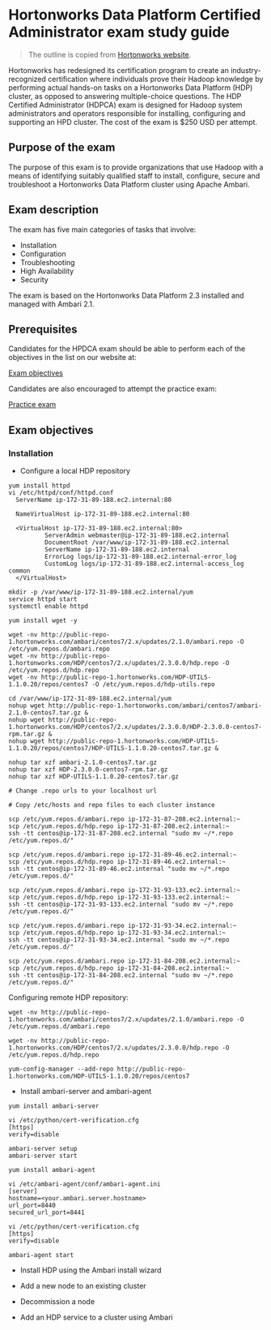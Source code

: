 # Hortonworks Data Platform Certified Administrator exam study guide

> The outline is copied from [Hortonworks website](https://hortonworks.com/services/training/certification/).

Hortonworks has redesigned its certification program to create an industry-recognized certification where
individuals prove their Hadoop knowledge by performing actual hands-on tasks on a Hortonworks Data
Platform (HDP) cluster, as opposed to answering multiple-choice questions. The HDP Certified Administrator
(HDPCA) exam is designed for Hadoop system administrators and operators responsible for installing,
configuring and supporting an HPD cluster. The cost of the exam is $250 USD per attempt.

## Purpose of the exam

The purpose of this exam is to provide organizations that use Hadoop with a means of identifying suitably
qualified staff to install, configure, secure and troubleshoot a Hortonworks Data Platform cluster using Apache
Ambari.

## Exam description

The exam has five main categories of tasks that involve:

* Installation
* Configuration
* Troubleshooting
* High Availability
* Security

The exam is based on the Hortonworks Data Platform 2.3 installed and managed with Ambari 2.1.

## Prerequisites

Candidates for the HPDCA exam should be able to perform each of the objectives in the list on our website at:

[Exam objectives](https://hortonworks.com/services/training/certification/exam-objectives/#hdpca)

Candidates are also encouraged to attempt the practice exam:

[Practice exam](https://2xbbhjxc6wk3v21p62t8n4d4-wpengine.netdna-ssl.com/wp-content/uploads/2015/04/HDPCA-PracticeExamGuide.pdf)

## Exam objectives

### Installation

* Configure a local HDP repository

```
yum install httpd
vi /etc/httpd/conf/httpd.conf
  ServerName ip-172-31-89-188.ec2.internal:80

  NameVirtualHost ip-172-31-89-188.ec2.internal:80

  <VirtualHost ip-172-31-89-188.ec2.internal:80>
          ServerAdmin webmaster@ip-172-31-89-188.ec2.internal
          DocumentRoot /var/www/ip-172-31-89-188.ec2.internal
          ServerName ip-172-31-89-188.ec2.internal
          ErrorLog logs/ip-172-31-89-188.ec2.internal-error_log
          CustomLog logs/ip-172-31-89-188.ec2.internal-access_log common
  </VirtualHost>

mkdir -p /var/www/ip-172-31-89-188.ec2.internal/yum
service httpd start
systemctl enable httpd

yum install wget -y

wget -nv http://public-repo-1.hortonworks.com/ambari/centos7/2.x/updates/2.1.0/ambari.repo -O /etc/yum.repos.d/ambari.repo
wget -nv http://public-repo-1.hortonworks.com/HDP/centos7/2.x/updates/2.3.0.0/hdp.repo -O /etc/yum.repos.d/hdp.repo
wget -nv http://public-repo-1.hortonworks.com/HDP-UTILS-1.1.0.20/repos/centos7 -O /etc/yum.repos.d/hdp-utils.repo

cd /var/www/ip-172-31-89-188.ec2.internal/yum
nohup wget http://public-repo-1.hortonworks.com/ambari/centos7/ambari-2.1.0-centos7.tar.gz &
nohup wget http://public-repo-1.hortonworks.com/HDP/centos7/2.x/updates/2.3.0.0/HDP-2.3.0.0-centos7-rpm.tar.gz &
nohup wget http://public-repo-1.hortonworks.com/HDP-UTILS-1.1.0.20/repos/centos7/HDP-UTILS-1.1.0.20-centos7.tar.gz &

nohup tar xzf ambari-2.1.0-centos7.tar.gz
nohup tar xzf HDP-2.3.0.0-centos7-rpm.tar.gz
nohup tar xzf HDP-UTILS-1.1.0.20-centos7.tar.gz

# Change .repo urls to your localhost url

# Copy /etc/hosts and repo files to each cluster instance

scp /etc/yum.repos.d/ambari.repo ip-172-31-87-208.ec2.internal:~
scp /etc/yum.repos.d/hdp.repo ip-172-31-87-208.ec2.internal:~
ssh -tt centos@ip-172-31-87-208.ec2.internal "sudo mv ~/*.repo /etc/yum.repos.d/"

scp /etc/yum.repos.d/ambari.repo ip-172-31-89-46.ec2.internal:~
scp /etc/yum.repos.d/hdp.repo ip-172-31-89-46.ec2.internal:~
ssh -tt centos@ip-172-31-89-46.ec2.internal "sudo mv ~/*.repo /etc/yum.repos.d/"

scp /etc/yum.repos.d/ambari.repo ip-172-31-93-133.ec2.internal:~
scp /etc/yum.repos.d/hdp.repo ip-172-31-93-133.ec2.internal:~
ssh -tt centos@ip-172-31-93-133.ec2.internal "sudo mv ~/*.repo /etc/yum.repos.d/"

scp /etc/yum.repos.d/ambari.repo ip-172-31-93-34.ec2.internal:~
scp /etc/yum.repos.d/hdp.repo ip-172-31-93-34.ec2.internal:~
ssh -tt centos@ip-172-31-93-34.ec2.internal "sudo mv ~/*.repo /etc/yum.repos.d/"

scp /etc/yum.repos.d/ambari.repo ip-172-31-84-208.ec2.internal:~
scp /etc/yum.repos.d/hdp.repo ip-172-31-84-208.ec2.internal:~
ssh -tt centos@ip-172-31-84-208.ec2.internal "sudo mv ~/*.repo /etc/yum.repos.d/"

```


Configuring remote HDP repository:

```
wget -nv http://public-repo-1.hortonworks.com/ambari/centos7/2.x/updates/2.1.0/ambari.repo -O /etc/yum.repos.d/ambari.repo

wget -nv http://public-repo-1.hortonworks.com/HDP/centos7/2.x/updates/2.3.0.0/hdp.repo -O /etc/yum.repos.d/hdp.repo

yum-config-manager --add-repo http://public-repo-1.hortonworks.com/HDP-UTILS-1.1.0.20/repos/centos7
```

* Install ambari-server and ambari-agent

```
yum install ambari-server

vi /etc/python/cert-verification.cfg
[https]
verify=disable

ambari-server setup
ambari-server start
```

```
yum install ambari-agent

vi /etc/ambari-agent/conf/ambari-agent.ini
[server]
hostname=<your.ambari.server.hostname>
url_port=8440
secured_url_port=8441

vi /etc/python/cert-verification.cfg
[https]
verify=disable

ambari-agent start
```

* Install HDP using the Ambari install wizard



* Add a new node to an existing cluster

* Decommission a node

* Add an HDP service to a cluster using Ambari
